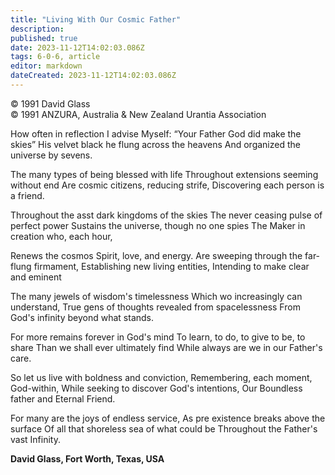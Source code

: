 ```yaml
---
title: "Living With Our Cosmic Father"
description: 
published: true
date: 2023-11-12T14:02:03.086Z
tags: 6-0-6, article
editor: markdown
dateCreated: 2023-11-12T14:02:03.086Z
---
```


<p class="v-card v-sheet theme--light gray lighten-3 px-2 py-1">© 1991 David Glass<br>© 1991 ANZURA, Australia & New Zealand Urantia Association</p>

How often in reflection I advise
Myself: “Your Father God did make the skies”
His velvet black he flung across the heavens
And organized the universe by sevens.

The many types of being blessed with life 
Throughout extensions seeming without end 
Are cosmic citizens, reducing strife, 
Discovering each person is a friend.

Throughout the asst dark kingdoms of the skies 
The never ceasing pulse of perfect power 
Sustains the universe, though no one spies 
The Maker in creation who, each hour,

Renews the cosmos Spirit, love, and energy. 
Are sweeping through the far-flung firmament, 
Establishing new living entities, 
Intending to make clear and eminent

The many jewels of wisdom's timelessness 
Which wo increasingly can understand, 
True gens of thoughts revealed from spacelessness 
From God's infinity beyond what stands.

For more remains forever in God's mind 
To learn, to do, to give to be, to share
Than we shall ever ultimately find
While always are we in our Father's care.

So let us live with boldness and conviction, 
Remembering, each moment, God-within, 
While seeking to discover God's intentions, 
Our Boundless father and Eternal Friend.

For many are the joys of endless service, 
As pre existence breaks above the surface 
Of all that shoreless sea of what could be 
Throughout the Father's vast Infinity.

**David Glass, Fort Worth, Texas, USA**